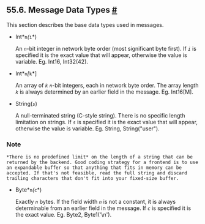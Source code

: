 ## 55.6. Message Data Types [#](#PROTOCOL-MESSAGE-TYPES)

This section describes the base data types used in messages.

* Int*`n`*(*`i`*)

    An *`n`*-bit integer in network byte order (most significant byte first). If *`i`* is specified it is the exact value that will appear, otherwise the value is variable. Eg. Int16, Int32(42).

* Int*`n`*\[*`k`*]

    An array of *`k`* *`n`*-bit integers, each in network byte order. The array length *`k`* is always determined by an earlier field in the message. Eg. Int16\[M].

* String(*`s`*)

    A null-terminated string (C-style string). There is no specific length limitation on strings. If *`s`* is specified it is the exact value that will appear, otherwise the value is variable. Eg. String, String("user").

### Note

    *There is no predefined limit* on the length of a string that can be returned by the backend. Good coding strategy for a frontend is to use an expandable buffer so that anything that fits in memory can be accepted. If that's not feasible, read the full string and discard trailing characters that don't fit into your fixed-size buffer.

* Byte*`n`*(*`c`*)

    Exactly *`n`* bytes. If the field width *`n`* is not a constant, it is always determinable from an earlier field in the message. If *`c`* is specified it is the exact value. Eg. Byte2, Byte1('\n').